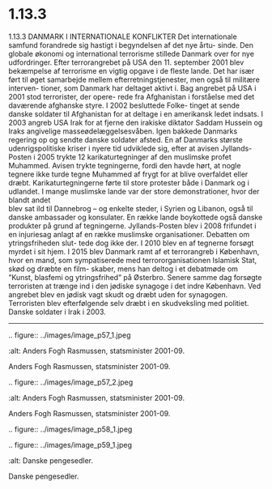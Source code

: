 # 1.13.3

1.13.3 
DANMARK I INTERNATIONALE KONFLIKTER
Det internationale samfund forandrede sig hastigt i begyndelsen af det nye årtu-
sinde. Den globale økonomi og international terrorisme stillede Danmark over 
for nye udfordringer. 
Efter terrorangrebet på USA 
den 11. september 2001 blev 
bekæmpelse af terrorisme en 
vigtig	opgave	i	de	fleste	lande.	Det	
har især ført til øget samarbejde 
mellem 
efterretningstjenester, 
men også til militære interven-
tioner, som Danmark har deltaget 
aktivt i. Bag angrebet på USA i 
2001 stod terrorister, der opere-
rede fra Afghanistan i forståelse 
med det daværende afghanske 
styre. I 2002 besluttede Folke-
tinget at sende danske soldater 
til Afghanistan for at deltage i en 
amerikansk ledet indsats. I 2003 
angreb USA Irak for at fjerne den irakiske diktator Saddam Hussein og Iraks 
angivelige masseødelæggelsesvåben. Igen bakkede Danmarks regering op og 
sendte danske soldater afsted.
En af Danmarks største udenrigspolitiske kriser i nyere tid udviklede sig, efter 
at avisen Jyllands-Posten i 2005 trykte 12 karikaturtegninger af den muslimske 
profet Muhammed. Avisen trykte tegningerne, fordi den havde hørt, at nogle 
tegnere ikke turde tegne Muhammed af frygt for at blive overfaldet eller dræbt. 
Karikaturtegningerne førte til store protester både i Danmark og i udlandet. 
I mange	muslimske	lande	var	der	store	demonstrationer,	hvor	der	blandt	andet	
blev sat ild til Dannebrog – og enkelte steder, i Syrien og Libanon, også til danske 
ambassader og konsulater. En række lande boykottede også danske produkter 
på grund af tegningerne. Jyllands-Posten blev i 2008 frifundet i en injuriesag 
anlagt af en række muslimske organisationer. Debatten om ytringsfriheden slut-
tede dog ikke der. I 2010 blev en af tegnerne forsøgt myrdet i sit hjem.
I 2015 blev Danmark ramt af et terrorangreb i København, hvor en mand, som 
sympatiserede	med	terrororganisationen	Islamisk	Stat,	skød	og	dræbte	en	film-
skaber, mens han deltog i et debatmøde om ”Kunst, blasfemi og ytringsfrihed” 
på Østerbro. Senere samme dag forsøgte terroristen at trænge ind i den jødiske 
synagoge i det indre København. Ved angrebet blev en jødisk vagt skudt og dræbt 
uden for synagogen. Terroristen blev efterfølgende selv dræbt i en skudveksling 
med politiet. 
Danske soldater i Irak i 2003.
 
 ---

<!-- Figures extracted from nearby pages -->

.. figure:: ../images/image_p57_1.jpeg

   :alt: Anders Fogh Rasmussen, statsminister 2001-09.

   Anders Fogh Rasmussen, statsminister 2001-09.

.. figure:: ../images/image_p57_2.jpeg

   :alt: Anders Fogh Rasmussen, statsminister 2001-09.

   Anders Fogh Rasmussen, statsminister 2001-09.

.. figure:: ../images/image_p58_1.jpeg



.. figure:: ../images/image_p59_1.jpeg

   :alt: Danske pengesedler.

   Danske pengesedler.
